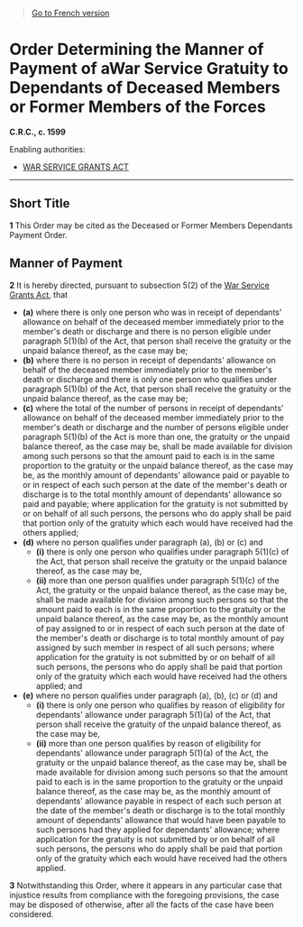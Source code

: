 > [Go to French version](/fr/Règlements/Codification%20des%20règlements%20du%20Canada/1501-1600/C.R.C.,%20ch.%201599.md)

# Order Determining the Manner of Payment of aWar Service Gratuity to Dependants of Deceased Members or Former Members of the Forces

**C.R.C., c. 1599**

Enabling authorities: 
- [WAR SERVICE GRANTS ACT](/en/Acts/Statutes%20of%20Canada/1970/c.%20W-4.md)

----------



## Short Title


**1** This Order may be cited as the Deceased or Former Members Dependants Payment Order.




## Manner of Payment


**2** It is hereby directed, pursuant to subsection 5(2) of the [War Service Grants Act](/en/Acts/Statutes%20of%20Canada/1970/c.%20W-4.md), that
- **(a)** where there is only one person who was in receipt of dependants' allowance on behalf of the deceased member immediately prior to the member's death or discharge and there is no person eligible under paragraph 5(1)(b) of the Act, that person shall receive the gratuity or the unpaid balance thereof, as the case may be;
- **(b)** where there is no person in receipt of dependants' allowance on behalf of the deceased member immediately prior to the member's death or discharge and there is only one person who qualifies under paragraph 5(1)(b) of the Act, that person shall receive the gratuity or the unpaid balance thereof, as the case may be;
- **(c)** where the total of the number of persons in receipt of dependants' allowance on behalf of the deceased member immediately prior to the member's death or discharge and the number of persons eligible under paragraph 5(1)(b) of the Act is more than one, the gratuity or the unpaid balance thereof, as the case may be, shall be made available for division among such persons so that the amount paid to each is in the same proportion to the gratuity or the unpaid balance thereof, as the case may be, as the monthly amount of dependants' allowance paid or payable to or in respect of each such person at the date of the member's death or discharge is to the total monthly amount of dependants' allowance so paid and payable; where application for the gratuity is not submitted by or on behalf of all such persons, the persons who do apply shall be paid that portion only of the gratuity which each would have received had the others applied;
- **(d)** where no person qualifies under paragraph (a), (b) or (c) and
	- **(i)** there is only one person who qualifies under paragraph 5(1)(c) of the Act, that person shall receive the gratuity or the unpaid balance thereof, as the case may be,
	- **(ii)** more than one person qualifies under paragraph 5(1)(c) of the Act, the gratuity or the unpaid balance thereof, as the case may be, shall be made available for division among such persons so that the amount paid to each is in the same proportion to the gratuity or the unpaid balance thereof, as the case may be, as the monthly amount of pay assigned to or in respect of each such person at the date of the member's death or discharge is to total monthly amount of pay assigned by such member in respect of all such persons; where application for the gratuity is not submitted by or on behalf of all such persons, the persons who do apply shall be paid that portion only of the gratuity which each would have received had the others applied; and
- **(e)** where no person qualifies under paragraph (a), (b), (c) or (d) and
	- **(i)** there is only one person who qualifies by reason of eligibility for dependants' allowance under paragraph 5(1)(a) of the Act, that person shall receive the gratuity of the unpaid balance thereof, as the case may be,
	- **(ii)** more than one person qualifies by reason of eligibility for dependants' allowance under paragraph 5(1)(a) of the Act, the gratuity or the unpaid balance thereof, as the case may be, shall be made available for division among such persons so that the amount paid to each is in the same proportion to the gratuity or the unpaid balance thereof, as the case may be, as the monthly amount of dependants' allowance payable in respect of each such person at the date of the member's death or discharge is to the total monthly amount of dependants' allowance that would have been payable to such persons had they applied for dependants' allowance; where application for the gratuity is not submitted by or on behalf of all such persons, the persons who do apply shall be paid that portion only of the gratuity which each would have received had the others applied.



**3** Notwithstanding this Order, where it appears in any particular case that injustice results from compliance with the foregoing provisions, the case may be disposed of otherwise, after all the facts of the case have been considered.


